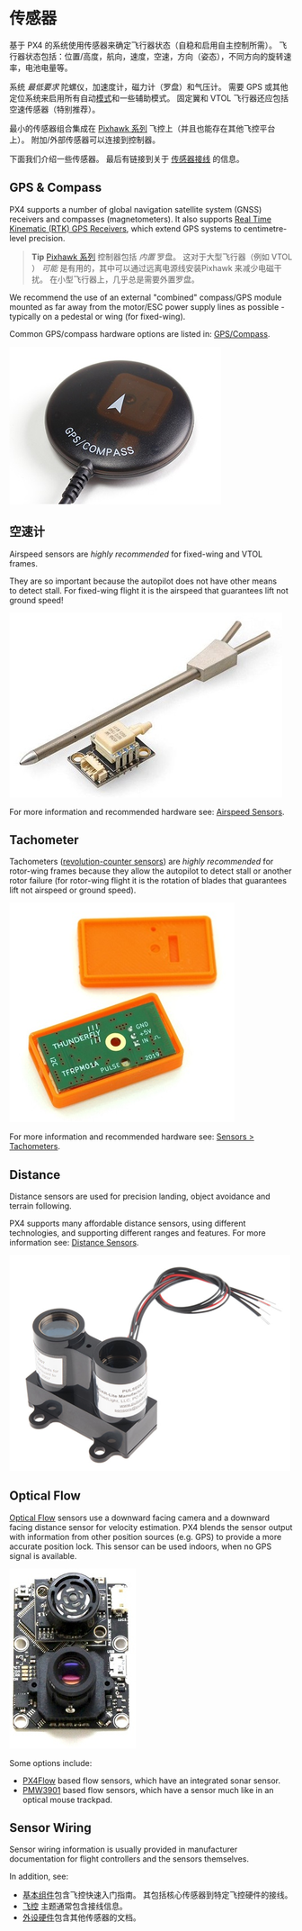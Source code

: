# 传感器

基于 PX4 的系统使用传感器来确定飞行器状态（自稳和启用自主控制所需）。 飞行器状态包括：位置/高度，航向，速度，空速，方向（姿态），不同方向的旋转速率，电池电量等。

系统 *最低要求* 陀螺仪，加速度计，磁力计（罗盘）和气压计。 需要 GPS 或其他定位系统来启用所有自动[模式](../getting_started/flight_modes.md#categories)和一些辅助模式。 固定翼和 VTOL 飞行器还应包括空速传感器（特别推荐）。

最小的传感器组合集成在 [Pixhawk 系列](../flight_controller/pixhawk_series.md) 飞控上（并且也能存在其他飞控平台上）。 附加/外部传感器可以连接到控制器。

下面我们介绍一些传感器。 最后有链接到关于 [传感器接线](#wiring) 的信息。

<span id="gps_compass"></span>

## GPS & Compass

PX4 supports a number of global navigation satellite system (GNSS) receivers and compasses (magnetometers). It also supports [Real Time Kinematic (RTK) GPS Receivers](../gps_compass/rtk_gps.md), which extend GPS systems to centimetre-level precision.

> **Tip** [ Pixhawk 系列](../flight_controller/pixhawk_series.md) 控制器包括 *内置* 罗盘。 这对于大型飞行器（例如 VTOL ） *可能* 是有用的，其中可以通过远离电源线安装Pixhawk 来减少电磁干扰。 在小型飞行器上，几乎总是需要外置罗盘。

We recommend the use of an external "combined" compass/GPS module mounted as far away from the motor/ESC power supply lines as possible - typically on a pedestal or wing (for fixed-wing).

Common GPS/compass hardware options are listed in: [GPS/Compass](../gps_compass/README.md).

![GPS + Compass](../../assets/hardware/gps/gps_compass.jpg)

## 空速计

Airspeed sensors are *highly recommended* for fixed-wing and VTOL frames.

They are so important because the autopilot does not have other means to detect stall. For fixed-wing flight it is the airspeed that guarantees lift not ground speed!

![Digital airspeed sensor](../../assets/hardware/sensors/airspeed/digital_airspeed_sensor.jpg)

For more information and recommended hardware see: [Airspeed Sensors](../sensor/airspeed.md).

## Tachometer

Tachometers ([revolution-counter sensors](https://en.wikipedia.org/wiki/Tachometer#In_automobiles,_trucks,_tractors_and_aircraft)) are *highly recommended* for rotor-wing frames because they allow the autopilot to detect stall or another rotor failure (for rotor-wing flight it is the rotation of blades that guarantees lift not airspeed or ground speed).

![Digital RPM Sensor - TFRPM01A](../../assets/hardware/sensors/tfrpm/tfrpm01_electronics.jpg)

For more information and recommended hardware see: [Sensors > Tachometers](../sensor/tachometers.md).

## Distance

Distance sensors are used for precision landing, object avoidance and terrain following.

PX4 supports many affordable distance sensors, using different technologies, and supporting different ranges and features. For more information see: [Distance Sensors](../sensor/rangefinders.md).

<img src="../../assets/hardware/sensors/lidar_lite/lidar_lite_1.png" title="lidar_lite_1" width="500px" />

## Optical Flow

[Optical Flow](../sensor/optical_flow.md) sensors use a downward facing camera and a downward facing distance sensor for velocity estimation. PX4 blends the sensor output with information from other position sources (e.g. GPS) to provide a more accurate position lock. This sensor can be used indoors, when no GPS signal is available.

![px4flow-bottom](../../assets/hardware/sensors/px4flow/px4flow_bottom.jpg)

Some options include:

* [PX4Flow](../sensor/px4flow.md) based flow sensors, which have an integrated sonar sensor.
* [PMW3901](../sensor/pmw3901.md) based flow sensors, which have a sensor much like in an optical mouse trackpad.

<span id="wiring"></span>

## Sensor Wiring

Sensor wiring information is usually provided in manufacturer documentation for flight controllers and the sensors themselves.

In addition, see:

* [基本组件](../assembly/README.md)包含飞控快速入门指南。 其包括核心传感器到特定飞控硬件的接线。
* [飞控](../flight_controller/README.md) 主题通常包含接线信息。
* [外设硬件](../peripherals/README.md)包含其他传感器的文档。